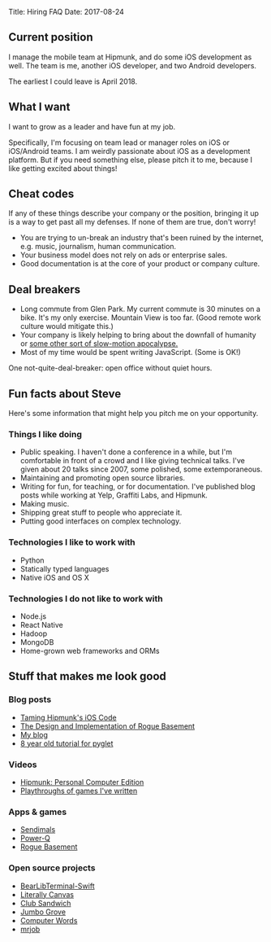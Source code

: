 Title: Hiring FAQ
Date: 2017-08-24

## Current position

I manage the mobile team at Hipmunk, and do some iOS development as well.
The team is me, another iOS developer, and two Android developers.

The earliest I could leave is April 2018.

## What I want

I want to grow as a leader and have fun at my job.

Specifically, I'm focusing on team lead or manager roles on iOS or iOS/Android
teams. I am weirdly passionate about iOS as a development platform. But if
you need something else, please pitch it to me, because I like getting excited
about things!

## Cheat codes

If any of these things describe your company or the position, bringing it up
is a way to get past all my defenses. If none of them are true, don't worry!

* You are trying to un-break an industry that's been ruined by the internet,
  e.g. music, journalism, human communication.
* Your business model does not rely on ads or enterprise sales.
* Good documentation is at the core of your product or company culture.

## Deal breakers

* Long commute from Glen Park. My current commute is 30 minutes on a bike. It's
  my only exercise. Mountain View is too far. (Good remote work culture would
  mitigate this.) 
* Your company is likely helping to bring about the downfall of humanity or
  [some other sort of slow-motion apocalypse.](https://io9.gizmodo.com/william-gibson-on-the-apocalypse-america-and-the-peri-1656659382)
* Most of my time would be spent writing JavaScript. (Some is OK!)
 
One not-quite-deal-breaker: open office without quiet hours.

## Fun facts about Steve

Here's some information that might help you pitch me on your opportunity.

### Things I like doing

* Public speaking. I haven't done a conference in a while, but I'm comfortable
  in front of a crowd and I like giving technical talks. I've given about
  20 talks since 2007, some polished, some extemporaneous.
* Maintaining and promoting open source libraries.
* Writing for fun, for teaching, or for documentation. I've published blog posts
  while working at Yelp, Graffiti Labs, and Hipmunk.
* Making music.
* Shipping great stuff to people who appreciate it.
* Putting good interfaces on complex technology.

### Technologies I like to work with

* Python
* Statically typed languages
* Native iOS and OS X

### Technologies I do not like to work with

* Node.js
* React Native
* Hadoop
* MongoDB
* Home-grown web frameworks and ORMs

## Stuff that makes me look good

### Blog posts

* [Taming Hipmunk's iOS Code](https://hipmunk.github.io/posts/2016/Aug/19/taming-hipmunks-ios-code/)
* [The Design and Implementation of Rogue Basement](http://steveasleep.com/the-design-and-implementation-of-rogue-basement.html)
* [My blog](http://steveasleep.com)
* [8 year old tutorial for pyglet](http://steveasleep.com/pyglettutorial.html)

### Videos

* [Hipmunk: Personal Computer Edition](https://www.youtube.com/watch?v=K2uabZl4awY)
* [Playthroughs of games I've written](https://www.youtube.com/watch?v=X1HYYvUmCuc&list=PLuzdytAQSpVhAcXaNDciDRAOnku_mX75Q)

### Apps & games

* [Sendimals](http://sendimals.com/)
* [Power-Q](https://itunes.apple.com/us/app/power-q/id1278699114?mt=8)
* [Rogue Basement](https://ldjam.com/events/ludum-dare/38/rogue-basement)

### Open source projects

* [BearLibTerminal-Swift](http://steveasleep.com/BearLibTerminal-Swift)
* [Literally Canvas](http://literallycanvas.com)
* [Club Sandwich](http://steveasleep.com/clubsandwich)
* [Jumbo Grove](http://steveasleep.com/jumbogrove)
* [Computer Words](http://steveasleep.com/computerwords)
* [mrjob](https://mrjob.readthedocs.io)